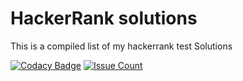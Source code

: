 HackerRank solutions
=====================================

This is a compiled list of my hackerrank test Solutions



[![Codacy Badge](https://api.codacy.com/project/badge/Grade/0d52d021a5a9495c9f9ecb21e677fd3b)](https://www.codacy.com/app/jonasmcferreira/hackerrank?utm_source=github.com&amp;utm_medium=referral&amp;utm_content=jonasmcferreira/hackerrank&amp;utm_campaign=Badge_Grade)
[![Issue Count](https://codeclimate.com/github/jonasmcferreira/hackerrank/badges/issue_count.svg)](https://codeclimate.com/github/jonasmcferreira/hackerrank)